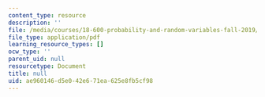 ```yaml
---
content_type: resource
description: ''
file: /media/courses/18-600-probability-and-random-variables-fall-2019/ae960146d5e042e671ea625e8fb5cf98_MIT18_600F19_lec20.pdf
file_type: application/pdf
learning_resource_types: []
ocw_type: ''
parent_uid: null
resourcetype: Document
title: null
uid: ae960146-d5e0-42e6-71ea-625e8fb5cf98
---
```

